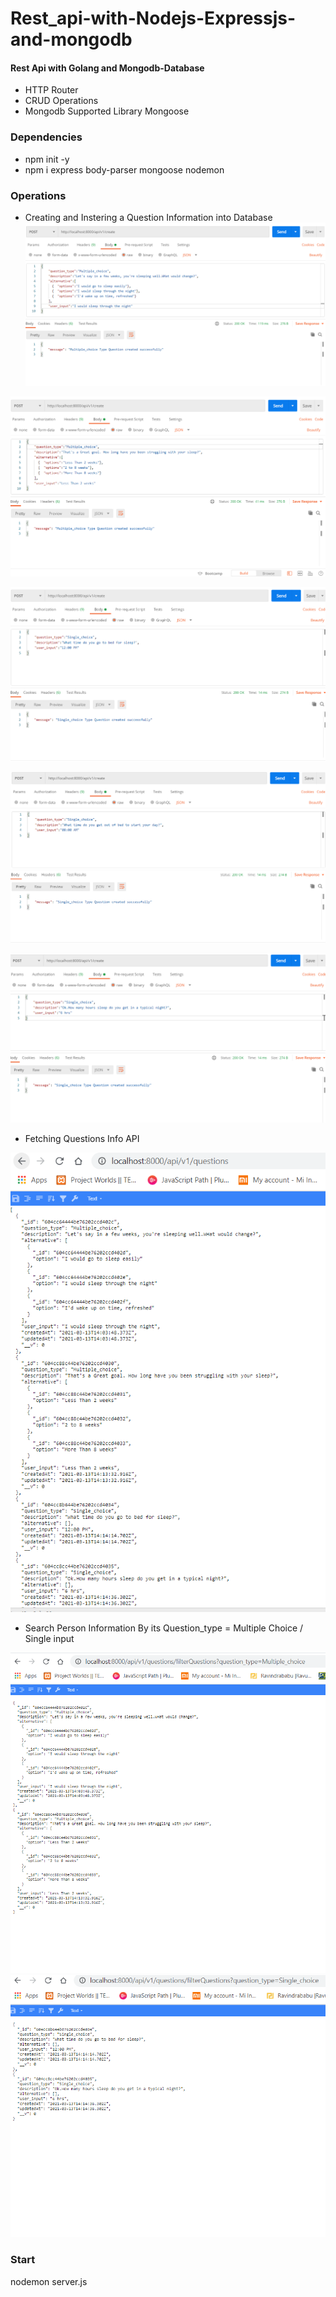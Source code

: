 # Rest_api-with-Nodejs-Expressjs-and-mongodb

#### Rest Api with Golang and Mongodb-Database
* HTTP Router
* CRUD Operations
* Mongodb Supported Library Mongoose

### Dependencies
* npm init -y
* npm i express body-parser mongoose nodemon

### Operations

* Creating and Instering a Question Information into Database
![Create and Insert Person Info](/images/create.png)

![Create and Insert Person Info](/images/create1.png)

![Create and Insert Person Info](/images/create2.png)

![Create and Insert Person Info](/images/create3.png)

![Create and Insert Person Info](/images/create4.png)

* Fetching Questions Info API

![ALL DATA of Person API](/images/fetchallquestions.png)

* Search Person Information By its Question_type = Multiple Choice / Single input


![Search Person name](/images/searchbyquestiontypemul.png)
![Search Person name](/images/searchbyquestiontypesingle.png)

### Start
  nodemon server.js

